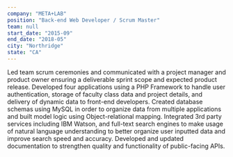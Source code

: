 ```yaml
---
company: "META+LAB"
position: "Back-end Web Developer / Scrum Master"
team: null
start_date: "2015-09"
end_date: "2018-05"
city: "Northridge"
state: "CA"
---
```

Led team scrum ceremonies and communicated with a project manager and product owner ensuring a deliverable sprint scope and expected product release.
Developed four applications using a PHP Framework to handle user authentication, storage of faculty class data and project details, and delivery of dynamic data to front-end developers.
Created database schemas using MySQL in order to organize data from multiple applications and built model logic using Object-relational mapping.
Integrated 3rd party services including IBM Watson, and full-text search engines to make usage of natural language understanding to better organize user inputted data and improve search speed and accuracy.
Developed and updated documentation to strengthen quality and functionality of public-facing APIs.
